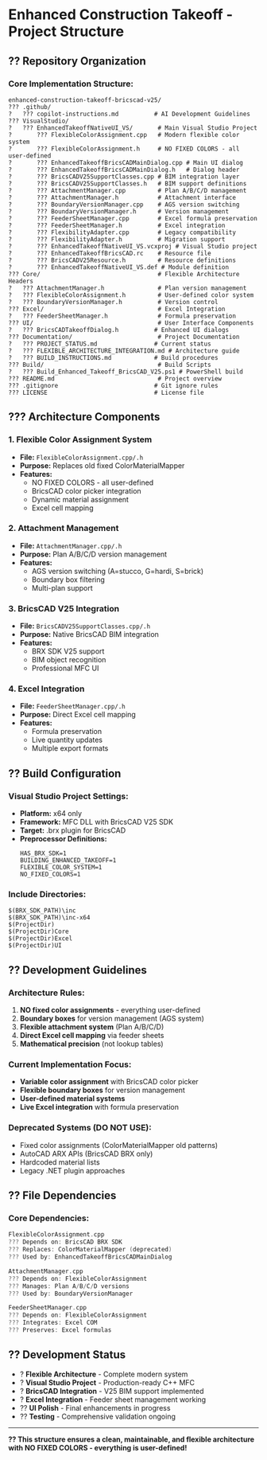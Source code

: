 # Enhanced Construction Takeoff - Project Structure

## ?? **Repository Organization**

### **Core Implementation Structure:**
```
enhanced-construction-takeoff-bricscad-v25/
??? .github/
?   ??? copilot-instructions.md          # AI Development Guidelines
??? VisualStudio/
?   ??? EnhancedTakeoffNativeUI_VS/       # Main Visual Studio Project
?       ??? FlexibleColorAssignment.cpp   # Modern flexible color system
?       ??? FlexibleColorAssignment.h     # NO FIXED COLORS - all user-defined
?       ??? EnhancedTakeoffBricsCADMainDialog.cpp # Main UI dialog
?       ??? EnhancedTakeoffBricsCADMainDialog.h   # Dialog header
?       ??? BricsCADV25SupportClasses.cpp # BIM integration layer
?       ??? BricsCADV25SupportClasses.h   # BIM support definitions
?       ??? AttachmentManager.cpp         # Plan A/B/C/D management
?       ??? AttachmentManager.h           # Attachment interface
?       ??? BoundaryVersionManager.cpp    # AGS version switching
?       ??? BoundaryVersionManager.h      # Version management
?       ??? FeederSheetManager.cpp        # Excel formula preservation
?       ??? FeederSheetManager.h          # Excel integration
?       ??? FlexibilityAdapter.cpp        # Legacy compatibility
?       ??? FlexibilityAdapter.h          # Migration support
?       ??? EnhancedTakeoffNativeUI_VS.vcxproj # Visual Studio project
?       ??? EnhancedTakeoffBricsCAD.rc    # Resource file
?       ??? BricsCADV25Resource.h         # Resource definitions
?       ??? EnhancedTakeoffNativeUI_VS.def # Module definition
??? Core/                                 # Flexible Architecture Headers
?   ??? AttachmentManager.h               # Plan version management
?   ??? FlexibleColorAssignment.h         # User-defined color system
?   ??? BoundaryVersionManager.h          # Version control
??? Excel/                                # Excel Integration
?   ??? FeederSheetManager.h              # Formula preservation
??? UI/                                   # User Interface Components
?   ??? BricsCADTakeoffDialog.h          # Enhanced UI dialogs
??? Documentation/                        # Project Documentation
?   ??? PROJECT_STATUS.md                # Current status
?   ??? FLEXIBLE_ARCHITECTURE_INTEGRATION.md # Architecture guide
?   ??? BUILD_INSTRUCTIONS.md            # Build procedures
??? Build/                                # Build Scripts
?   ??? Build_Enhanced_Takeoff_BricsCAD_V25.ps1 # PowerShell build
??? README.md                             # Project overview
??? .gitignore                           # Git ignore rules
??? LICENSE                              # License file
```

## ??? **Architecture Components**

### **1. Flexible Color Assignment System**
- **File:** `FlexibleColorAssignment.cpp/.h`
- **Purpose:** Replaces old fixed ColorMaterialMapper
- **Features:** 
  - NO FIXED COLORS - all user-defined
  - BricsCAD color picker integration
  - Dynamic material assignment
  - Excel cell mapping

### **2. Attachment Management**
- **File:** `AttachmentManager.cpp/.h`
- **Purpose:** Plan A/B/C/D version management
- **Features:**
  - AGS version switching (A=stucco, G=hardi, S=brick)
  - Boundary box filtering
  - Multi-plan support

### **3. BricsCAD V25 Integration**
- **File:** `BricsCADV25SupportClasses.cpp/.h`
- **Purpose:** Native BricsCAD BIM integration
- **Features:**
  - BRX SDK V25 support
  - BIM object recognition
  - Professional MFC UI

### **4. Excel Integration**
- **File:** `FeederSheetManager.cpp/.h`
- **Purpose:** Direct Excel cell mapping
- **Features:**
  - Formula preservation
  - Live quantity updates
  - Multiple export formats

## ?? **Build Configuration**

### **Visual Studio Project Settings:**
- **Platform:** x64 only
- **Framework:** MFC DLL with BricsCAD V25 SDK
- **Target:** .brx plugin for BricsCAD
- **Preprocessor Definitions:**
  ```
  HAS_BRX_SDK=1
  BUILDING_ENHANCED_TAKEOFF=1
  FLEXIBLE_COLOR_SYSTEM=1
  NO_FIXED_COLORS=1
  ```

### **Include Directories:**
```
$(BRX_SDK_PATH)\inc
$(BRX_SDK_PATH)\inc-x64
$(ProjectDir)
$(ProjectDir)Core
$(ProjectDir)Excel
$(ProjectDir)UI
```

## ?? **Development Guidelines**

### **Architecture Rules:**
1. **NO fixed color assignments** - everything user-defined
2. **Boundary boxes** for version management (AGS system)
3. **Flexible attachment system** (Plan A/B/C/D)
4. **Direct Excel cell mapping** via feeder sheets
5. **Mathematical precision** (not lookup tables)

### **Current Implementation Focus:**
- **Variable color assignment** with BricsCAD color picker
- **Flexible boundary boxes** for version management
- **User-defined material systems**
- **Live Excel integration** with formula preservation

### **Deprecated Systems (DO NOT USE):**
- Fixed color assignments (ColorMaterialMapper old patterns)
- AutoCAD ARX APIs (BricsCAD BRX only)
- Hardcoded material lists
- Legacy .NET plugin approaches

## ?? **File Dependencies**

### **Core Dependencies:**
```cpp
FlexibleColorAssignment.cpp
??? Depends on: BricsCAD BRX SDK
??? Replaces: ColorMaterialMapper (deprecated)
??? Used by: EnhancedTakeoffBricsCADMainDialog

AttachmentManager.cpp
??? Depends on: FlexibleColorAssignment
??? Manages: Plan A/B/C/D versions
??? Used by: BoundaryVersionManager

FeederSheetManager.cpp
??? Depends on: FlexibleColorAssignment
??? Integrates: Excel COM
??? Preserves: Excel formulas
```

## ?? **Development Status**

- ? **Flexible Architecture** - Complete modern system
- ? **Visual Studio Project** - Production-ready C++ MFC
- ? **BricsCAD Integration** - V25 BIM support implemented
- ? **Excel Integration** - Feeder sheet management working
- ?? **UI Polish** - Final enhancements in progress
- ?? **Testing** - Comprehensive validation ongoing

---

**?? This structure ensures a clean, maintainable, and flexible architecture with NO FIXED COLORS - everything is user-defined!**